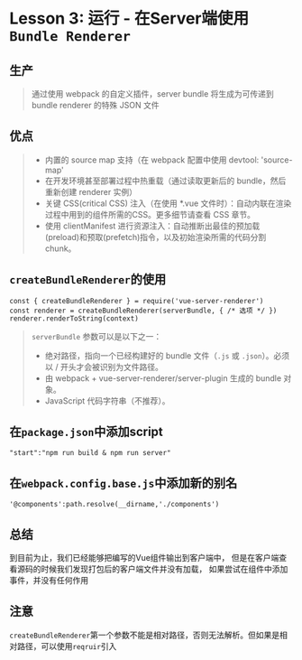 # Lesson 3: 运行 - 在Server端使用`Bundle Renderer`

## 生产
>通过使用 webpack 的自定义插件，server bundle 将生成为可传递到 bundle renderer 的特殊 JSON 文件
## 优点
> - 内置的 source map 支持（在 webpack 配置中使用 devtool: 'source-map'
> - 在开发环境甚至部署过程中热重载（通过读取更新后的 bundle，然后重新创建 renderer 实例）
> - 关键 CSS(critical CSS) 注入（在使用 *.vue 文件时）：自动内联在渲染过程中用到的组件所需的CSS。更多细节请查看 CSS 章节。
> - 使用 clientManifest 进行资源注入：自动推断出最佳的预加载(preload)和预取(prefetch)指令，以及初始渲染所需的代码分割 chunk。
## `createBundleRenderer`的使用
```
const { createBundleRenderer } = require('vue-server-renderer')
const renderer = createBundleRenderer(serverBundle, { /* 选项 */ })
renderer.renderToString(context)
```
>`serverBundle` 参数可以是以下之一：
> - 绝对路径，指向一个已经构建好的 bundle 文件（`.js` 或 `.json`）。必须以 / 开头才会被识别为文件路径。
> - 由 webpack + vue-server-renderer/server-plugin 生成的 bundle 对象。
> - JavaScript 代码字符串（不推荐）。
## 在`package.json`中添加script
```
"start":"npm run build & npm run server"
```
## 在`webpack.config.base.js`中添加新的别名
```
'@components':path.resolve(__dirname,'./components')
```
## 总结
到目前为止，我们已经能够把编写的Vue组件输出到客户端中，
但是在客户端查看源码的时候我们发现打包后的客户端文件并没有加载，
如果尝试在组件中添加事件，并没有任何作用
## 注意
`createBundleRenderer`第一个参数不能是相对路径，否则无法解析。但如果是相对路径，可以使用`reqruir`引入


